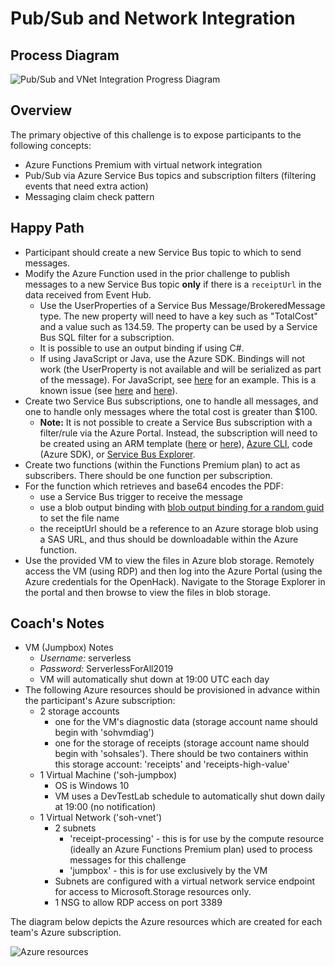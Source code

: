 # Pub/Sub and Network Integration

## Process Diagram

![Pub/Sub and VNet Integration Progress Diagram](https://serverlessoh.azureedge.net/public/pubsub-and-vnet-integration-progress-diagram.jpg)

## Overview

The primary objective of this challenge is to expose participants to the following concepts:

* Azure Functions Premium with virtual network integration
* Pub/Sub via Azure Service Bus topics and subscription filters (filtering events that need extra action)
* Messaging claim check pattern

## Happy Path

* Participant should create a new Service Bus topic to which to send messages.
* Modify the Azure Function used in the prior challenge to publish messages to a new Service Bus topic **only** if there is a ```receiptUrl``` in the data received from Event Hub.
    * Use the UserProperties of a Service Bus Message/BrokeredMessage type. The new property will need to have a key such as "TotalCost" and a value such as 134.59.  The property can be used by a Service Bus SQL filter for a subscription.
    * It is possible to use an output binding if using C#.
    * If using JavaScript or Java, use the Azure SDK.  Bindings will not work (the UserProperty is not available and will be serialized as part of the message).  For JavaScript, see [here](https://docs.microsoft.com/azure/service-bus-messaging/service-bus-nodejs-how-to-use-topics-subscriptions-new-package#send-messages-to-a-topic) for an example.  This is a known issue (see [here](https://github.com/Azure/azure-webjobs-sdk/issues/2137) and [here](https://github.com/Azure/Azure-Functions/issues/1139)).
* Create two Service Bus subscriptions, one to handle all messages, and one to handle only messages where the total cost is greater than $100.  
    * **Note:** It is not possible to create a Service Bus subscription with a filter/rule via the Azure Portal.  Instead, the subscription will need to be created using an ARM template ([here](https://github.com/Azure/azure-quickstart-templates/blob/master/201-servicebus-create-topic-subscription-rule/azuredeploy.json) or [here](https://docs.microsoft.com/azure/service-bus-messaging/service-bus-resource-manager-namespace-topic-with-rule)), [Azure CLI](https://docs.microsoft.com/cli/azure/servicebus/topic/subscription/rule?view=azure-cli-latest), code (Azure SDK), or [Service Bus Explorer](https://github.com/paolosalvatori/ServiceBusExplorer).
* Create two functions (within the Functions Premium plan) to act as subscribers.  There should be one function per subscription.
* For the function which retrieves and base64 encodes the PDF:
    * use a Service Bus trigger to receive the message
    * use a blob output binding with [blob output binding for a random guid](https://docs.microsoft.com/azure/azure-functions/functions-bindings-expressions-patterns#create-guids) to set the file name
    * the receiptUrl should be a reference to an Azure storage blob using a SAS URL, and thus should be downloadable within the Azure function.
* Use the provided VM to view the files in Azure blob storage.  Remotely access the VM (using RDP) and then log into the Azure Portal (using the Azure credentials for the OpenHack).  Navigate to the Storage Explorer in the portal and then browse to view the files in blob storage.

## Coach's Notes

* VM (Jumpbox) Notes
    * *Username:* serverless
    * *Password:* ServerlessForAll2019
    * VM will automatically shut down at 19:00 UTC each day
* The following Azure resources should be provisioned in advance within the participant's Azure subscription:
    * 2 storage accounts
        * one for the VM's diagnostic data (storage account name should begin with 'sohvmdiag')
        * one for the storage of receipts (storage account name should begin with 'sohsales').  There should be two containers within this storage account: 'receipts' and 'receipts-high-value'
    * 1 Virtual Machine ('soh-jumpbox)
        * OS is Windows 10
        * VM uses a DevTestLab schedule to automatically shut down daily at 19:00 (no notification)
    * 1 Virtual Network ('soh-vnet')
        * 2 subnets
            * 'receipt-processing' - this is for use by the compute resource (ideally an Azure Functions Premium plan) used to process messages for this challenge
            * 'jumpbox' - this is for use exclusively by the VM
        * Subnets are configured with a virtual network service endpoint for access to Microsoft.Storage resources only.
        * 1 NSG to allow RDP access on port 3389

The diagram below depicts the Azure resources which are created for each team's Azure subscription.

![Azure resources](./images/pubsub-and-network-challenge-existing-azure-resources.png)
